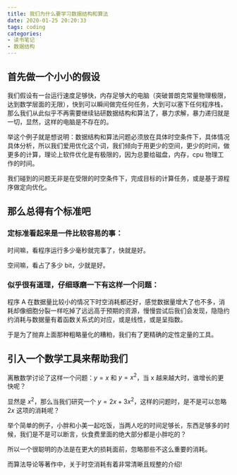 ```yaml
---
title: 我们为什么要学习数据结构和算法
date: 2020-01-25 20:20:33
tags: coding
categories:
- 读书笔记
- 数据结构
---
```

## 首先做一个小小的假设
我们假设有一台运行速度足够快，内存足够大的电脑（突破普朗克常量物理极限，达到数学层面的无限），快到可以瞬间做完任何任务，大到可以塞下任何程序栈，那么我们从此似乎不再需要继续钻研数据结构和算法了，暴力求解，暴力递归就是一切，显然，这样的电脑是不存在的。

举这个例子就是想说明：数据结构和算法问题必须放在具体时空条件下，具体情况具体分析，所以我们爱用优化这个词，我们倾向于用更少的空间，更少的时间，做更多的计算，理论上软件优化是有极限的，因为总要给磁盘，内存，cpu 物理工作的时间。

我们碰到的问题无非是在受限的时空条件下，完成目标的计算任务，或是基于源程序做定向优化。

## 那么总得有个标准吧
### 定标准看起来是一件比较容易的事：

时间嘛，看程序运行多少毫秒就完事了，快就是好。

空间嘛，看占了多少 bit，少就是好。

### 似乎很有道理，仔细琢磨一下有这样一个问题：
程序 A 在数据量比较小的情况下时空消耗都还好，感觉数据量增大了也不多，消耗却像细胞分裂一样吃掉了远远高于预期的资源，慢慢尝试后我们会发现，隐隐约约消耗与数据量有着函数关系式的对应，或是线性，或是呈指数。

于是为了抛弃上面那种粗略量化的糟粕，我们有了更精确的定性定量的工具。

## 引入一个数学工具来帮助我们

离散数学讨论了这样一个问题：$y=x$ 和 $y=x^2$，当 x 越来越大时，谁增长的更快呢？

显然是 $x ^ 2$，那么当我们研究一个 $y = 2x + 3x ^ 2$，这样的问题时，是不是可以忽略 $2x$ 这项的消耗呢？

举个简单的例子，小胖和小美一起吃饭，当两人吃的时间足够长，东西足够多的时候，我们是不是可以断言，伙食费里面的绝大部分都是小胖吃的？

所以一个很聪明的办法是在更大的损耗面前，忽略那些不这么重要的消耗。

而算法导论等著作中，关于时空消耗有着非常清晰且规整的介绍!


